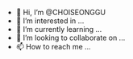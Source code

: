 - 👋 Hi, I’m @CHOISEONGGU
- 👀 I’m interested in ...
- 🌱 I’m currently learning ...
- 💞️ I’m looking to collaborate on ...
- 📫 How to reach me ...

<!---
CHOISEONGGU/CHOISEONGGU is a ✨ special ✨ repository because its `README.md` (this file) appears on your GitHub profile.
You can click the Preview link to take a look at your changes.
--->
